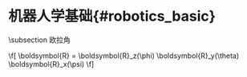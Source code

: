 机器人学基础{#robotics_basic}
===========================


\subsection 欧拉角

\f[
    \boldsymbol{R} = \boldsymbol{R}_z(\phi) \boldsymbol{R}_y(\theta) \boldsymbol{R}_x(\psi)
\f]
